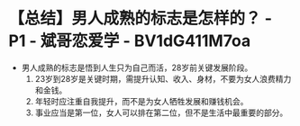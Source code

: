 # 【总结】男人成熟的标志是怎样的？ - P1 - 斌哥恋爱学 - BV1dG411M7oa

-   男人成熟的标志是悟到人生只为自己而活，28岁前关键发展阶段。
    1.  23岁到28岁是关键时期，需提升认知、收入、身材，不要为女人浪费精力和金钱。
    2.  年轻时应注重自我提升，而不是为女人牺牲发展和赚钱机会。
    3.  事业应当是第一位，女人可以排在第二位，但不是生活中最重要的部分。